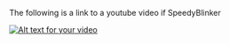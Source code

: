 The following is a link to a youtube video if SpeedyBlinker

[![Alt text for your video](https://i.ytimg.com/vi/wXU1O58SoDc/hqdefault.jpg)](https://youtu.be/wXU1O58SoDc)
